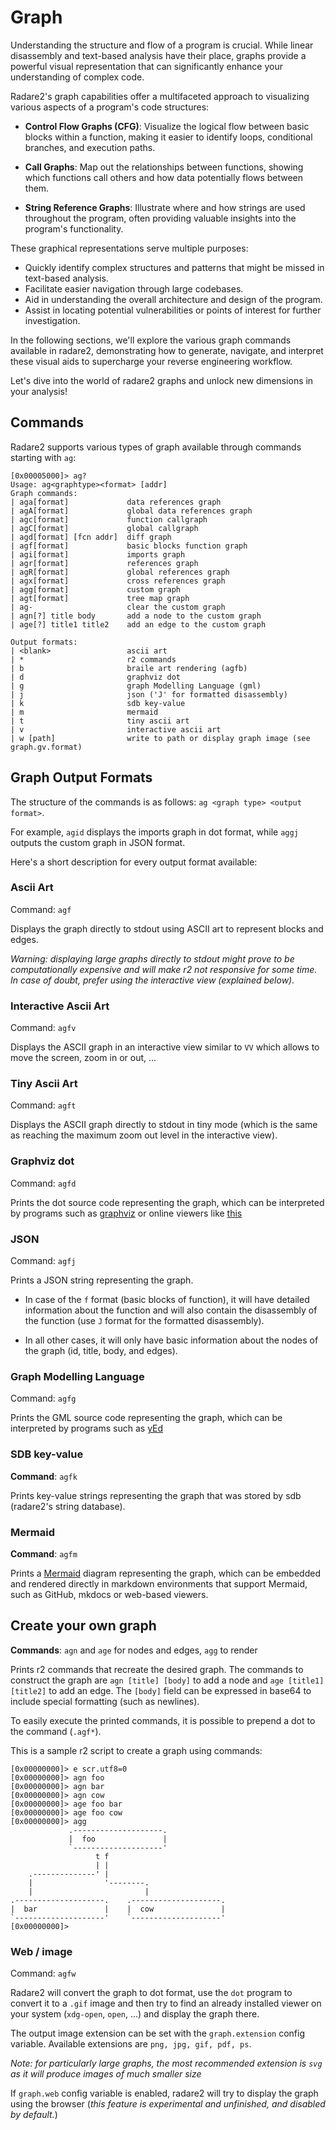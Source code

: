 # Graph

Understanding the structure and flow of a program is crucial. While linear disassembly and text-based analysis have their place, graphs provide a powerful visual representation that can significantly enhance your understanding of complex code.

Radare2's graph capabilities offer a multifaceted approach to visualizing various aspects of a program's code structures:

* **Control Flow Graphs (CFG)**: Visualize the logical flow between basic blocks within a function, making it easier to identify loops, conditional branches, and execution paths.

* **Call Graphs**: Map out the relationships between functions, showing which functions call others and how data potentially flows between them.

* **String Reference Graphs**: Illustrate where and how strings are used throughout the program, often providing valuable insights into the program's functionality.

These graphical representations serve multiple purposes:

* Quickly identify complex structures and patterns that might be missed in text-based analysis.
* Facilitate easier navigation through large codebases.
* Aid in understanding the overall architecture and design of the program.
* Assist in locating potential vulnerabilities or points of interest for further investigation.

In the following sections, we'll explore the various graph commands available in radare2, demonstrating how to generate, navigate, and interpret these visual aids to supercharge your reverse engineering workflow.

Let's dive into the world of radare2 graphs and unlock new dimensions in your analysis!

## Commands

Radare2 supports various types of graph available through commands starting with `ag`:

```console
[0x00005000]> ag?
Usage: ag<graphtype><format> [addr]
Graph commands:
| aga[format]             data references graph
| agA[format]             global data references graph
| agc[format]             function callgraph
| agC[format]             global callgraph
| agd[format] [fcn addr]  diff graph
| agf[format]             basic blocks function graph
| agi[format]             imports graph
| agr[format]             references graph
| agR[format]             global references graph
| agx[format]             cross references graph
| agg[format]             custom graph
| agt[format]             tree map graph
| ag-                     clear the custom graph
| agn[?] title body       add a node to the custom graph
| age[?] title1 title2    add an edge to the custom graph

Output formats:
| <blank>                 ascii art
| *                       r2 commands
| b                       braile art rendering (agfb)
| d                       graphviz dot
| g                       graph Modelling Language (gml)
| j                       json ('J' for formatted disassembly)
| k                       sdb key-value
| m                       mermaid
| t                       tiny ascii art
| v                       interactive ascii art
| w [path]                write to path or display graph image (see graph.gv.format)
```

## Graph Output Formats

The structure of the commands is as follows: `ag <graph type> <output format>`.

For example, `agid` displays the imports graph in dot format, while `aggj`
outputs the custom graph in JSON format.

Here's a short description for every output format available:

### Ascii Art

Command: `agf`

Displays the graph directly to stdout using ASCII art to represent blocks and edges.

_Warning: displaying large graphs directly to stdout might prove to be computationally expensive and will make r2 not responsive for some time. In case of doubt, prefer using the interactive view (explained below)._

### Interactive Ascii Art

Command: `agfv`

Displays the ASCII graph in an interactive view similar to `VV` which allows to move the screen, zoom in or out, ...

### Tiny Ascii Art

Command: `agft`

Displays the ASCII graph directly to stdout in tiny mode (which is the same as reaching the maximum zoom out level in the interactive view).

### Graphviz dot

Command: `agfd`

Prints the dot source code representing the graph, which can be interpreted by programs such as [graphviz](https://graphviz.gitlab.io/download/) or online viewers like [this](http://www.webgraphviz.com/)

### JSON

Command: `agfj`

Prints a JSON string representing the graph.

* In case of the `f` format (basic blocks of function), it will have detailed information about the function and will also contain the disassembly of the function (use `J` format for the formatted disassembly).

* In all other cases, it will only have basic information about the nodes of the graph (id, title, body, and edges).

### Graph Modelling Language

Command: `agfg`

Prints the GML source code representing the graph, which can be interpreted by programs such as [yEd](https://www.yworks.com/products/yed/download)

### SDB key-value

**Command**: `agfk`

Prints key-value strings representing the graph that was stored by sdb (radare2's string database).

### Mermaid

**Command**: `agfm`

Prints a [Mermaid](https://mermaid.js.org/) diagram representing the graph, which can be embedded and rendered directly in markdown environments that support Mermaid, such as GitHub, mkdocs or web-based viewers.

## Create your own graph

**Commands**: `agn` and `age` for nodes and edges, `agg` to render

Prints r2 commands that recreate the desired graph. The commands to construct the graph are `agn [title] [body]` to add a node and `age [title1] [title2]` to add an edge.
The `[body]` field can be expressed in base64 to include special formatting (such as newlines).

To easily execute the printed commands, it is possible to prepend a dot to the command (`.agf*`).

This is a sample r2 script to create a graph using commands:

```console
[0x00000000]> e scr.utf8=0
[0x00000000]> agn foo
[0x00000000]> agn bar
[0x00000000]> agn cow
[0x00000000]> age foo bar
[0x00000000]> age foo cow
[0x00000000]> agg
             .--------------------.
             |  foo               |
             `--------------------'
                   t f
                   | |
    .--------------' |
    |                '--------.
    |                         |
.--------------------.    .--------------------.
|  bar               |    |  cow               |
`--------------------'    `--------------------'
[0x00000000]>
```

### Web / image

Command: `agfw`

Radare2 will convert the graph to dot format, use the `dot` program to convert it to a `.gif` image and then try to find an already installed viewer on your system (`xdg-open`, `open`, ...) and display the graph there.

The output image extension can be set with the `graph.extension` config variable. Available extensions are `png, jpg, gif, pdf, ps`.

_Note: for particularly large graphs, the most recommended extension is `svg` as it will produce images of much smaller size_

If `graph.web` config variable is enabled, radare2 will try to display the graph using the browser (_this feature is experimental and unfinished, and
disabled by default._)
